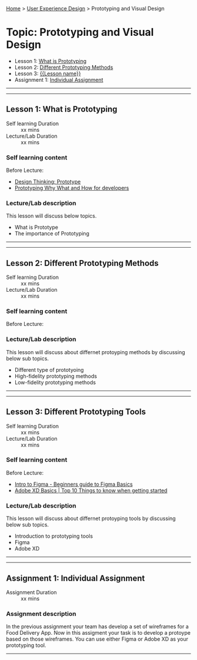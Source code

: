 [Home](../index.md) > [User Experience Design](./user-experience-design-module.md) > Prototyping and Visual Design

# Topic: Prototyping and Visual Design

* Lesson 1: [What is Prototyping](#lesson-1)
* Lesson 2: [Different Prototyping Methods](#lesson-2)
* Lesson 3: [{{Lesson name}}](#lesson-1)
* Assignment 1: [Individual Assignment](#assignment-1)

---
---

## Lesson 1: What is Prototyping

<dl>
<dt>Self learning Duration</dt>
<dd>xx mins</dd>
<dt>Lecture/Lab Duration</dt>
<dd>xx mins</dd>
</dl>

### Self learning content

Before Lecture:

* [Design Thinking: Prototype](https://youtu.be/Q4MzT2MEDHA)
* [Prototyping Why What and How for developers](https://youtu.be/pwHtcKmwPDA)

### Lecture/Lab description

This lesson will discuss below topics.

* What is Prototype
* The importance of Prototyping

---
---

## Lesson 2: Different Prototyping Methods

<dl>
<dt>Self learning Duration</dt>
<dd>xx mins</dd>
<dt>Lecture/Lab Duration</dt>
<dd>xx mins</dd>
</dl>

### Self learning content

Before Lecture:


### Lecture/Lab description

This lesson will discuss about differnet protoyping methods by discussing below sub topics.

* Different type of prototyoing
* High-fidelity prototyping methods
* Low-fidelity prototyping methods

---
---

## Lesson 3: Different Prototyping Tools

<dl>
<dt>Self learning Duration</dt>
<dd>xx mins</dd>
<dt>Lecture/Lab Duration</dt>
<dd>xx mins</dd>
</dl>

### Self learning content

Before Lecture:
* [Intro to Figma - Beginners guide to Figma Basics](https://youtu.be/jk1T0CdLxwU)
* [Adobe XD Basics | Top 10 Things to know when getting started](https://youtu.be/k7XcOQGbzaQ)

### Lecture/Lab description

This lesson will discuss about differnet protoyping tools by discussing below sub topics.

* Introduction to prototyping tools
* Figma
* Adobe XD

---
---

## Assignment 1: Individual Assignment

<dl>
<dt>Assignment Duration</dt>
<dd>xx mins</dd>
</dl>

### Assignment description

In the previous assignment your team has develop a set of wireframes for a Food Delivery App.
Now in this assigment your task is to develop a protoype based on those wireframes.
You can use either Figma or Adobe XD as your prototyping tool.

---
